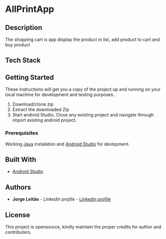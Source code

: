 # AllPrintApp
## Description
The shopping cart is app display the product in list, add product to cart and buy product 


## Tech Stack


## Getting Started
These instructions will get you a copy of the project up and running on your local machine for development and testing purposes.

1. Download/clone zip
2. Extract the downloaded Zip
3. Start android Studio, Close any existing project and navigate through import existing android project.


### Prerequisites
Working [Java](https://www.oracle.com/technetwork/java/javase/downloads/index.html) instalation and [Android Studio](https://developer.android.com/studio/) for devlopment.


## Built With
* [Android Studio](https://developer.android.com/studio/)


## Authors
* **Jorge Leitão** - 
			  *Linkedin profile* - [Linkedin profile](https://www.linkedin.com/)

## License
This project is opensource, kindly maintain the proper credits for author and contributers.

